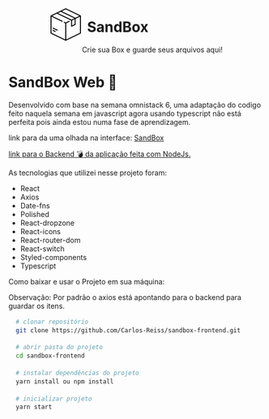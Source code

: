 <div style="display:flex; align-itens: center; justify-content: center;">
  <img src="./src/assets/logo.svg" style="height: 64px; width: 64px;"/>
  <div style="display:flex; flex-direction: column;" >
    <h1 style="margin-left: 10px; margin-top: 20px;" >SandBox</h1>
    <span style="font-size: 14px;">Crie sua Box e guarde seus arquivos aqui!</span>
  </div>
</div>

# SandBox Web 🚀
  Desenvolvido com base na semana omnistack 6, uma  adaptação do codigo feito naquela semana em javascript agora usando typescript não está perfeita pois ainda estou numa fase de aprendizagem.


  link para da uma olhada na interface: [SandBox](https://frontend-sandbox.herokuapp.com/)

  [link para o Backend 💣 da aplicação feita com NodeJs.](https://github.com/Carlos-Reiss/sandbox-backend)

As tecnologias que utilizei nesse projeto foram:

- React
- Axios
- Date-fns
- Polished
- React-dropzone
- React-icons
- React-router-dom
- React-switch
- Styled-components
- Typescript

Como baixar e usar o Projeto em sua máquina:

Observação: Por padrão o axios está apontando para o backend para guardar os itens.

```bash
  # clonar repositório
  git clone https://github.com/Carlos-Reiss/sandbox-frontend.git

  # abrir pasta do projeto
  cd sandbox-frontend

  # instalar dependências do projeto
  yarn install ou npm install

  # inicializar projeto
  yarn start

```

